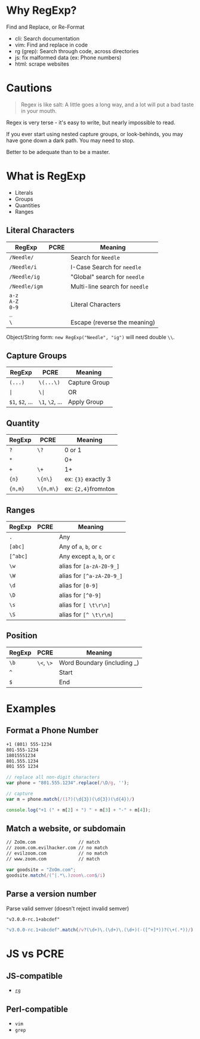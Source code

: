 # Why RegExp?

Find and Replace, or Re-Format

- cli: Search documentation
- vim: Find and replace in code
- rg (grep): Search through code, across directories
- js: fix malformed data (ex: Phone numbers)
- html: scrape websites

# Cautions

> Regex is like salt: A little goes a long way, and a lot will put a bad taste in your mouth.

Regex is very terse - it's easy to write, but nearly impossible to read.

If you ever start using nested capture groups, or look-behinds, you may have gone down a dark path.
You may need to stop.

Better to be adequate than to be a master.

# What is RegExp

- Literals
- Groups
- Quantities
- Ranges

## Literal Characters

| RegExp                  | PCRE | Meaning                        |
| ----------------------- | ---- | ------------------------------ |
| `/Needle/`              |      | Search for `Needle`            |
| `/Needle/i`             |      | I-Case Search for `needle`     |
| `/Needle/ig`            |      | "Global" search for `needle`   |
| `/Needle/igm`           |      | Multi-line search for `needle` |
| `a-z`<br>`A-Z`<br>`0-9`<br>`_` |   | Literal Characters         |
| `\`                     |      | Escape (reverse the meaning)   |

Object/String form: `new RegExp("Needle", "ig")` will need double `\\`.

## Capture Groups

| RegExp          | PCRE                 | Meaning       |
| --------------- | -------------------- | ------------- |
| `(...)`         | `\(...\)`            | Capture Group |
| `\|`            | <code>\\&vert;</code> | OR            |
| `$1`, `$2`, ... | `\1`, `\2`, ...      | Apply Group   |

## Quantity

| RegExp  | PCRE      | Meaning                 |
| ------- | --------- | ----------------------- |
| `?`     | `\?`      | 0 or 1                  |
| `*`     |           | 0+                      |
| `+`     | `\+`      | 1+                      |
| `{n}`   | `\{n\}`   | ex: `{3}` exactly 3     |
| `{n,m}` | `\{n,m\}` | ex: `{2,4}`from`n`to`m` |

## Ranges

| RegExp   | PCRE | Meaning                     |
| -------- | ---- | --------------------------- |
| `.`      |      | Any                         |
| `[abc]`  |      | Any of `a`, `b`, or `c`     |
| `[^abc]` |      | Any except `a`, `b`, or `c` |
| `\w`     |      | alias for `[a-zA-Z0-9_]`    |
| `\W`     |      | alias for `[^a-zA-Z0-9_]`   |
| `\d`     |      | alias for `[0-9]`           |
| `\D`     |      | alias for `[^0-9]`          |
| `\s`     |      | alias for `[ \t\r\n]`       |
| `\S`     |      | alias for `[^ \t\r\n]`      |

## Position

| RegExp | PCRE       | Meaning                      |
| ------ | ---------- | ---------------------------- |
| `\b`   | `\<`, `\>` | Word Boundary (including \_) |
| `^`    |            | Start                        |
| `$`    |            | End                          |

# Examples

## Format a Phone Number

```txt
+1 (801) 555-1234
801-555-1234
18015551234
801.555.1234
801 555 1234
```

```js
// replace all non-digit characters
var phone = "801.555.1234".replace(/\D/g, '');

// capture
var m = phone.match(/(1?)(\d{3})(\d{3})(\d{4})/)

console.log("+1 (" + m[2] + ") " + m[3] + "-" + m[4]);
```

## Match a website, or subdomain

```txt
// ZoOm.com                // match
// zoom.com.evilhacker.com // no match
// evilzoom.com            // no match
// www.zoom.com            // match
```

```js
var goodsite = "ZoOm.com";
goodsite.match(/(^|.*\.)zoom\.com$/i)
```

## Parse a version number

Parse valid semver (doesn't reject invalid semver)

```txt
"v3.0.0-rc.1+abcdef"
```

```js
"v3.0.0-rc.1+abcdef".match(/v?(\d+)\.(\d+)\.(\d+)(-([^+]*))?(\+(.*))/)
```

# JS vs PCRE

## JS-compatible

- [`rg`](https://webinstall.dev/rg)

## Perl-compatible

- `vim`
- `grep`

